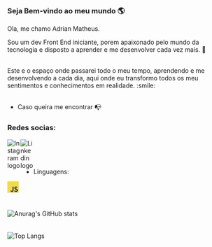 ### Seja Bem-vindo ao meu mundo :earth_americas:
 Ola, me chamo Adrian Matheus.
<br>

 Sou um dev Front End iniciante, porem apaixonado pelo mundo da tecnologia e disposto a aprender e me desenvolver cada vez mais. :star2:

<br>
 Este e o espaço onde passarei todo o meu tempo, aprendendo e me desenvolvendo a cada dia, aqui onde eu transformo todos os meu sentimentos e conhecimentos em realidade. :smile:
<br>
<br>

- Caso queira me encontrar :mailbox_with_no_mail:
### Redes socias:



<p>
<a href="https://www.instagram.com/_adrian.mth/"> <img align="left" width="30px" src="https://cdn.jsdelivr.net/npm/simple-icons@3.13.0/icons/instagram.svg" alt="Instagram logo" />
</a>
<a href="https://www.linkedin.com/in/adrian-oliveira-74801b2b2/"> <img align="left" width="30px" src="https://cdn.jsdelivr.net/npm/simple-icons@3.13.0/icons/linkedin.svg" alt="Linkedin logo" />
</a>
</p>
<br>
<br>
<br>
<p align="left">

 - Linguagens:
</p><code><img align="left" alt="JavaScript" width="26px" src="https://raw.githubusercontent.com/github/explore/80688e429a7d4ef2fca1e82350fe8e3517d3494d/topics/javascript/javascript.png" /></code>
<br>

<br>

<br>

![Anurag's GitHub stats](https://github-readme-stats.vercel.app/api?username=AdrianPGM&show_icons=true&theme=transparent)
 <br>
 <br>
 <br>
 ![Top Langs](https://github-readme-stats.vercel.app/api/top-langs/?username=AdrianPGM&layout=compact)





<!--
**AdrianPGM/AdrianPGM** is a ✨ _special_ ✨ repository because its `README.md` (this file) appears on your GitHub profile.

Here are some ideas to get you started:

- 🔭 I’m currently working on ...
- 🌱 I’m currently learning ...
- 👯 I’m looking to collaborate on ...
- 🤔 I’m looking for help with ...
- 💬 Ask me about ...
- 📫 How to reach me: ...
- 😄 Pronouns: ...
- ⚡ Fun fact: ...
-->
